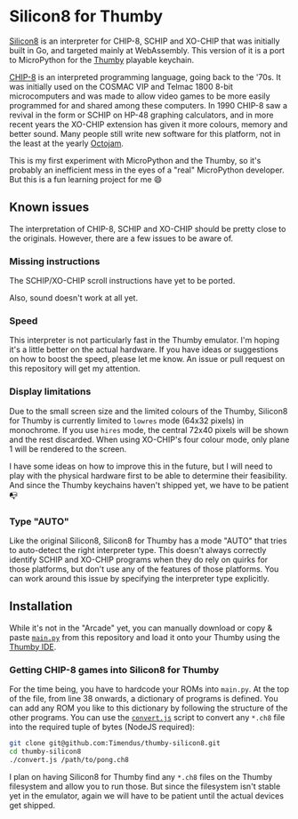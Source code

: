 # Silicon8 for Thumby

[Silicon8](https://github.com/Timendus/silicon8) is an interpreter for CHIP-8,
SCHIP and XO-CHIP that was initially built in Go, and targeted mainly at
WebAssembly. This version of it is a port to MicroPython for the
[Thumby](https://thumby.us/pages/beta) playable keychain.

[CHIP-8](https://en.wikipedia.org/wiki/CHIP-8) is an interpreted programming
language, going back to the '70s. It was initially used on the COSMAC VIP and
Telmac 1800 8-bit microcomputers and was made to allow video games to be more
easily programmed for and shared among these computers. In 1990 CHIP-8 saw a
revival in the form or SCHIP on HP-48 graphing calculators, and in more recent
years the XO-CHIP extension has given it more colours, memory and better sound.
Many people still write new software for this platform, not in the least at the
yearly [Octojam](https://itch.io/jam/octojam-8).

This is my first experiment with MicroPython and the Thumby, so it's probably an
inefficient mess in the eyes of a "real" MicroPython developer. But this is a
fun learning project for me 😄

## Known issues

The interpretation of CHIP-8, SCHIP and XO-CHIP should be pretty close to the
originals. However, there are a few issues to be aware of.

### Missing instructions

The SCHIP/XO-CHIP scroll instructions have yet to be ported.

Also, sound doesn't work at all yet.

### Speed

This interpreter is not particularly fast in the Thumby emulator. I'm hoping
it's a little better on the actual hardware. If you have ideas or suggestions on
how to boost the speed, please let me know. An issue or pull request on this
repository will get my attention.

### Display limitations

Due to the small screen size and the limited colours of the Thumby, Silicon8 for
Thumby is currently limited to `lowres` mode (64x32 pixels) in monochrome. If
you use `hires` mode, the central 72x40 pixels will be shown and the rest
discarded. When using XO-CHIP's four colour mode, only plane 1 will be rendered
to the screen.

I have some ideas on how to improve this in the future, but I will need to play
with the physical hardware first to be able to determine their feasibility. And since the Thumby keychains haven't shipped yet, we have to be patient 📭

### Type "AUTO"

Like the original Silicon8, Silicon8 for Thumby has a mode "AUTO" that tries to
auto-detect the right interpreter type. This doesn't always correctly identify
SCHIP and XO-CHIP programs when they do rely on quirks for those platforms, but
don't use any of the features of those platforms. You can work around this issue
by specifying the interpreter type explicitly.

## Installation

While it's not in the "Arcade" yet, you can manually download or copy & paste
[`main.py`](./main.py) from this repository and load it onto your Thumby using
the [Thumby IDE](https://tinycircuits.github.io/).

### Getting CHIP-8 games into Silicon8 for Thumby

For the time being, you have to hardcode your ROMs into `main.py`. At the top of
the file, from line 38 onwards, a dictionary of programs is defined. You can add
any ROM you like to this dictionary by following the structure of the other
programs. You can use the [`convert.js`](./convert.js) script to convert any
`*.ch8` file into the required tuple of bytes (NodeJS required):

```bash
git clone git@github.com:Timendus/thumby-silicon8.git
cd thumby-silicon8
./convert.js /path/to/pong.ch8
```

I plan on having Silicon8 for Thumby find any `*.ch8` files on the Thumby
filesystem and allow you to run those. But since the filesystem isn't stable yet
in the emulator, again we will have to be patient until the actual devices get
shipped.
